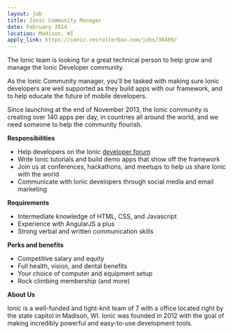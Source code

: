 ```yaml
---
layout: job
title: Ionic Community Manager
date: February 2014
location: Madison, WI
apply_link: https://ionic.recruiterbox.com/jobs/30489/
---
```


The Ionic team is looking for a great technical person to help grow and manage the Ionic Developer community.

As the Ionic Community manager, you'll be tasked with making sure Ionic developers are 
well supported as they build apps with our framework, and to help educate the future of
mobile developers.

Since launching at the end of November 2013, the Ionic community is creating over 140 apps per day, in 
countries all around the world,
and we need someone to help the community flourish.

**Responsibilities**

  * Help developers on the Ionic [developer forum](http://forum.ionicframework.com/)
  * Write Ionic tutorials and build demo apps that show off the framework
  * Join us at conferences, hackathons, and meetups to help us share Ionic with the world
  * Communicate with Ionic developers through social media and email marketing

**Requirements**

  * Intermediate knowledge of HTML, CSS, and Javascript
  * Experience with AngularJS a plus
  * Strong verbal and written communication skills

**Perks and benefits**

  * Competitive salary and equity
  * Full health, vision, and dental benefits
  * Your choice of computer and equipment setup
  * Rock climbing membership (and more)

**About Us**

Ionic is a well-funded and tight-knit team of 7 with a office located right by the state capitol in Madison, WI. Ionic
was founded in 2012 with the goal of making incredibly powerful and easy-to-use development tools.
